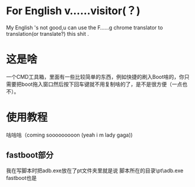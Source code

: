 # For English v……visitor(？)
My English 's not good,u can use the F……g chrome translator to translation(or translate?) this shit .
# 这是啥
一个CMD工具箱，里面有一些比较简单的东西，例如快捷的刷入Boot啥的，你只需要把boot拖入窗口然后按下回车键就不用复制啥的了，是不是很方便（一点也不）。
# 使用教程
咕咕咕（coming sooooooooon (yeah i m lady gaga))
## fastboot部分
我在写脚本时把adb.exe放在了pt文件夹里就是说 脚本所在的目录\pt\adb.exe fastboot也是
